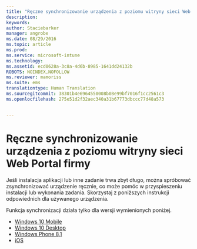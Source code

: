 ```yaml
---
title: "Ręczne synchronizowanie urządzenia z poziomu witryny sieci Web Portal firmy | Microsoft Intune"
description: 
keywords: 
author: Staciebarker
manager: angrobe
ms.date: 08/29/2016
ms.topic: article
ms.prod: 
ms.service: microsoft-intune
ms.technology: 
ms.assetid: ecd0628a-3c8a-4d6b-8985-1641dd24132b
ROBOTS: NOINDEX,NOFOLLOW
ms.reviewer: mamoriss
ms.suite: ems
translationtype: Human Translation
ms.sourcegitcommit: 38301b4e6964550008b08e99bf7016f1cc2561c3
ms.openlocfilehash: 275e51d2f32aec340a31b67773dbccc77d48a573


---
```



# Ręczne synchronizowanie urządzenia z poziomu witryny sieci Web Portal firmy

Jeśli instalacja aplikacji lub inne zadanie trwa zbyt długo, można spróbować zsynchronizować urządzenie ręcznie, co może pomóc w przyspieszeniu instalacji lub wykonania zadania. Skorzystaj z poniższych instrukcji odpowiednich dla używanego urządzenia. 

Funkcja synchronizacji działa tylko dla wersji wymienionych poniżej.

* [Windows 10 Mobile](sync-your-device-manually-windows.md#windows-10-mobile)
* [Windows 10 Desktop](sync-your-device-manually-windows.md#windows-10-desktop)
* [Windows Phone 8,1](sync-your-device-manually-windows.md#windows-phone-8-1)
* [iOS](sync-your-device-manually-ios.md)



<!--HONumber=Aug16_HO5-->


